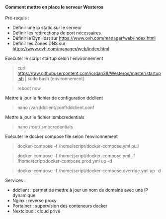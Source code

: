 #### Comment mettre en place le serveur Westeros

Pré-requis :
* Définir une ip static sur le serveur
* Définir les redirections de port nécessaires
* Définir le DynHost sur https://www.ovh.com/manager/web/index.html
* Définir les Zones DNS sur https://www.ovh.com/manager/web/index.html

Executer le script startup selon l'environnement 
> curl https://raw.githubusercontent.com/jordan38/Westeros/master/startup.sh | sudo bash {environnement}

> reboot now

Mettre à jour le fichier de configuration ddclient 
> nano /var/ddclient/conf/ddclient.conf

Mettre à jour le fichier .smbcredentials
> nano /root/.smbcredentials

Exécuter le docker compose file selon l'environnement
> docker-compose -f /home/script/docker-compose.yml pull

> docker-compose -f /home/script/docker-compose.yml -f /home/script/docker-compose.prod.yml up -d

> docker-compose -f /home/script/docker-compose.override.yml up -d

Services :
* ddclient : permet de mettre à jour un nom de domaine avec une IP dynamique
* Nginx : reverse proxy
* Portainer : supervision des conteneurs docker
* Nextcloud : cloud privé 
